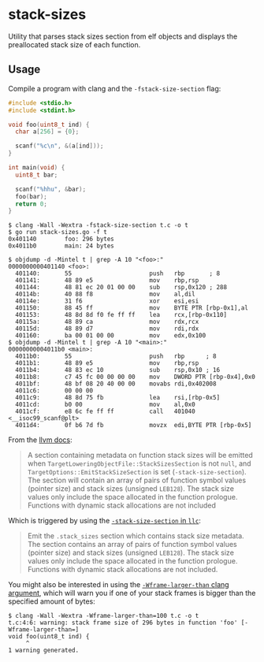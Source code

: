 # stack-sizes
Utility that parses stack sizes section from elf objects and displays the preallocated stack size of each function.

## Usage

Compile a program with clang and the `-fstack-size-section` flag:

```c
#include <stdio.h>
#include <stdint.h>

void foo(uint8_t ind) {
  char a[256] = {0};

  scanf("%c\n", &(a[ind]));
}

int main(void) {
  uint8_t bar;

  scanf("%hhu", &bar);
  foo(bar);
  return 0;
}
```

```shellsession
$ clang -Wall -Wextra -fstack-size-section t.c -o t
$ go run stack-sizes.go -f t
0x401140        foo: 296 bytes
0x4011b0        main: 24 bytes
```

```c-objdump
$ objdump -d -Mintel t | grep -A 10 "<foo>:"
0000000000401140 <foo>:
  401140:       55                      push   rbp       ; 8
  401141:       48 89 e5                mov    rbp,rsp
  401144:       48 81 ec 20 01 00 00    sub    rsp,0x120 ; 288
  40114b:       40 88 f8                mov    al,dil
  40114e:       31 f6                   xor    esi,esi
  401150:       88 45 ff                mov    BYTE PTR [rbp-0x1],al
  401153:       48 8d 8d f0 fe ff ff    lea    rcx,[rbp-0x110]
  40115a:       48 89 ca                mov    rdx,rcx
  40115d:       48 89 d7                mov    rdi,rdx
  401160:       ba 00 01 00 00          mov    edx,0x100
$ objdump -d -Mintel t | grep -A 10 "<main>:"
00000000004011b0 <main>:
  4011b0:       55                      push   rbp      ; 8
  4011b1:       48 89 e5                mov    rbp,rsp
  4011b4:       48 83 ec 10             sub    rsp,0x10 ; 16
  4011b8:       c7 45 fc 00 00 00 00    mov    DWORD PTR [rbp-0x4],0x0
  4011bf:       48 bf 08 20 40 00 00    movabs rdi,0x402008
  4011c6:       00 00 00 
  4011c9:       48 8d 75 fb             lea    rsi,[rbp-0x5]
  4011cd:       b0 00                   mov    al,0x0
  4011cf:       e8 6c fe ff ff          call   401040 <__isoc99_scanf@plt>
  4011d4:       0f b6 7d fb             movzx  edi,BYTE PTR [rbp-0x5]
```

From the [llvm docs](http://releases.llvm.org/9.0.0/docs/CodeGenerator.html#emitting-function-stack-size-information):

> A section containing metadata on function stack sizes will be emitted when `TargetLoweringObjectFile::StackSizesSection` is not `null`, and `TargetOptions::EmitStackSizeSection` is set (`-stack-size-section`). The section will contain an array of pairs of function symbol values (pointer size) and stack sizes (unsigned `LEB128`). The stack size values only include the space allocated in the function prologue. Functions with dynamic stack allocations are not included

Which is triggered by using the [`-stack-size-section` in `llc`](https://llvm.org/docs/CommandGuide/llc.html#cmdoption-llc-stack-size-section):

> Emit the `.stack_sizes` section which contains stack size metadata. The section contains an array of pairs of function symbol values (pointer size) and stack sizes (unsigned `LEB128`). The stack size values only include the space allocated in the function prologue. Functions with dynamic stack allocations are not included.

You might also be interested in using the [`-Wframe-larger-than` clang argument](https://clang.llvm.org/docs/ClangCommandLineReference.html#cmdoption-clang-wframe-larger-than), which will warn you if one of your stack frames is bigger than the specified amount of bytes:

```shellsession
$ clang -Wall -Wextra -Wframe-larger-than=100 t.c -o t
t.c:4:6: warning: stack frame size of 296 bytes in function 'foo' [-Wframe-larger-than=]
void foo(uint8_t ind) {
     ^
1 warning generated.
```

